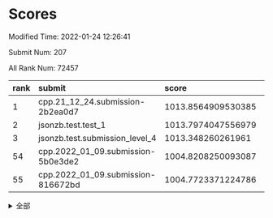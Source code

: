 # Scores

Modified Time: 2022-01-24 12:26:41

Submit Num: 207

All Rank Num: 72457

| rank |               submit               |       score        |       sigma        | pk_num |
| :--- | :--------------------------------- | :----------------- | :----------------- | :----- |
| 1    | cpp.21_12_24.submission-2b2ea0d7   | 1013.8564909530385 | 0.8057399495402062 | 1396   |
| 2    | jsonzb.test.test_1                 | 1013.7974047556979 | 0.8443335199856215 | 1400   |
| 3    | jsonzb.test.submission_level_4     | 1013.348260261961  | 0.8049412078483419 | 1398   |
| 54   | cpp.2022_01_09.submission-5b0e3de2 | 1004.8208250093087 | 0.7316593261762263 | 1401   |
| 55   | cpp.2022_01_09.submission-816672bd | 1004.7723371224786 | 0.7061283656622876 | 1400   |


<details>
<summary>全部</summary>

| rank |                 submit                 |       score        |       sigma        | pk_num |
| :--- | :------------------------------------- | :----------------- | :----------------- | :----- |
| 1    | cpp.21_12_24.submission-2b2ea0d7       | 1013.8564909530385 | 0.8057399495402062 | 1396   |
| 2    | jsonzb.test.test_1                     | 1013.7974047556979 | 0.8443335199856215 | 1400   |
| 3    | jsonzb.test.submission_level_4         | 1013.348260261961  | 0.8049412078483419 | 1398   |
| 4    | gobigger.level_3.submission_level_3_26 | 1011.8721599326561 | 0.7901856996800658 | 1402   |
| 5    | gobigger.level_3.submission_level_3_0  | 1011.6907976497931 | 0.7685023074111054 | 1407   |
| 6    | gobigger.level_3.submission_level_3_27 | 1011.1301654598469 | 0.7815568522602967 | 1399   |
| 7    | gobigger.level_3.submission_level_3_1  | 1011.099613388854  | 0.7820893221887936 | 1395   |
| 8    | gobigger.level_3.submission_level_3_8  | 1011.0739126577676 | 0.7652298352287253 | 1401   |
| 9    | gobigger.level_3.submission_level_3_39 | 1010.9107538033388 | 0.7800106982970605 | 1398   |
| 10   | gobigger.level_3.submission_level_3_21 | 1010.8991998844833 | 0.7731961647548597 | 1400   |
| 11   | gobigger.level_3.submission_level_3_6  | 1010.8708257282202 | 0.7661319703649198 | 1404   |
| 12   | gobigger.level_3.submission_level_3_38 | 1010.8394409100632 | 0.7876351524083729 | 1397   |
| 13   | gobigger.level_3.submission_level_3_41 | 1010.7616467766138 | 0.7437745320828117 | 1402   |
| 14   | gobigger.level_3.submission_level_3_30 | 1010.5932852151007 | 0.781425713610514  | 1396   |
| 15   | gobigger.level_3.submission_level_3_7  | 1010.548997472288  | 0.7832810140004353 | 1398   |
| 16   | gobigger.level_3.submission_level_3_5  | 1010.5396541478929 | 0.773876491518502  | 1399   |
| 17   | gobigger.level_3.submission_level_3_15 | 1010.3249260723679 | 0.7573876299621172 | 1394   |
| 18   | gobigger.level_3.submission_level_3_31 | 1010.3056160250239 | 0.7611115681952385 | 1403   |
| 19   | gobigger.level_3.submission_level_3_13 | 1010.2534140076531 | 0.7631122190488404 | 1406   |
| 20   | gobigger.level_3.submission_level_3_20 | 1010.25179679594   | 0.7744177031109242 | 1394   |
| 21   | gobigger.level_3.submission_level_3_16 | 1010.2374376828272 | 0.775032457738832  | 1398   |
| 22   | gobigger.level_3.submission_level_3_40 | 1010.1879079665545 | 0.7591413834365097 | 1402   |
| 23   | gobigger.level_3.submission_level_3_11 | 1010.1648577145775 | 0.7674543122204395 | 1396   |
| 24   | gobigger.level_3.submission_level_3_46 | 1010.1384376789377 | 0.7581161443796193 | 1397   |
| 25   | gobigger.level_3.submission_level_3_45 | 1010.0741754273439 | 0.7766652618743504 | 1398   |
| 26   | gobigger.level_3.submission_level_3_47 | 1010.0212999061389 | 0.7574234338580434 | 1404   |
| 27   | gobigger.level_3.submission_level_3_49 | 1009.9678066884671 | 0.7664894936092941 | 1395   |
| 28   | gobigger.level_3.submission_level_3_28 | 1009.9128699016028 | 0.7555263408859573 | 1403   |
| 29   | gobigger.level_3.submission_level_3_10 | 1009.8916004884694 | 0.7624757404745807 | 1397   |
| 30   | gobigger.level_3.submission_level_3_3  | 1009.882130755072  | 0.7606490082977686 | 1403   |
| 31   | gobigger.level_3.submission_level_3_33 | 1009.8620536868146 | 0.7494984317601242 | 1404   |
| 32   | gobigger.level_3.submission_level_3_17 | 1009.8244142569117 | 0.7603861790580976 | 1403   |
| 33   | gobigger.level_3.submission_level_3_2  | 1009.7596085554765 | 0.7581238254955641 | 1398   |
| 34   | gobigger.level_3.submission_level_3_48 | 1009.4259632348845 | 0.7587871199373689 | 1403   |
| 35   | gobigger.level_3.submission_level_3_12 | 1009.4227622445143 | 0.7637389821415284 | 1398   |
| 36   | gobigger.level_3.submission_level_3_4  | 1009.4068453277204 | 0.7718440065892753 | 1401   |
| 37   | gobigger.level_3.submission_level_3_32 | 1009.3582581126584 | 0.7520398852583153 | 1403   |
| 38   | gobigger.level_3.submission_level_3_37 | 1009.3045843088584 | 0.7686198658851303 | 1402   |
| 39   | gobigger.level_3.submission_level_3_34 | 1009.1995333425386 | 0.7423319168125495 | 1395   |
| 40   | gobigger.level_3.submission_level_3_36 | 1008.9889671245563 | 0.747414678891713  | 1397   |
| 41   | gobigger.level_3.submission_level_3_14 | 1008.9765769564909 | 0.74014486865474   | 1396   |
| 42   | gobigger.level_3.submission_level_3_43 | 1008.9707304747459 | 0.735267033629382  | 1401   |
| 43   | gobigger.level_3.submission_level_3_19 | 1008.8240283581681 | 0.7518222528332805 | 1403   |
| 44   | gobigger.level_3.submission_level_3_42 | 1008.6895604636688 | 0.7506060417862964 | 1404   |
| 45   | gobigger.level_3.submission_level_3_9  | 1008.5463112616605 | 0.7460596134829746 | 1401   |
| 46   | gobigger.level_3.submission_level_3_29 | 1008.5217502864892 | 0.7467043527398396 | 1398   |
| 47   | gobigger.level_3.submission_level_3_23 | 1008.5061977092877 | 0.747316303260012  | 1403   |
| 48   | gobigger.level_3.submission_level_3_24 | 1008.4755936416251 | 0.7303392027876265 | 1399   |
| 49   | gobigger.level_3.submission_level_3_35 | 1008.3428937464569 | 0.7636515148981654 | 1397   |
| 50   | gobigger.level_3.submission_level_3_22 | 1008.27616457836   | 0.7644080407847031 | 1400   |
| 51   | gobigger.level_3.submission_level_3_18 | 1008.2747503730083 | 0.7422090197010188 | 1409   |
| 52   | gobigger.level_3.submission_level_3_44 | 1008.2334411328209 | 0.7349195589707269 | 1396   |
| 53   | gobigger.level_3.submission_level_3_25 | 1008.2076393544835 | 0.7395995714903134 | 1401   |
| 54   | cpp.2022_01_09.submission-5b0e3de2     | 1004.8208250093087 | 0.7316593261762263 | 1401   |
| 55   | cpp.2022_01_09.submission-816672bd     | 1004.7723371224786 | 0.7061283656622876 | 1400   |
| 56   | gobigger.level_1.submission_level_1_7  | 1004.6136363301086 | 0.7203471988532114 | 1403   |
| 57   | gobigger.level_1.submission_level_1_11 | 1004.4813938488713 | 0.7101497158603363 | 1395   |
| 58   | gobigger.level_1.submission_level_1_35 | 1004.4702865183185 | 0.722769041673676  | 1399   |
| 59   | gobigger.level_1.submission_level_1_1  | 1004.4229264567616 | 0.7266942731243181 | 1403   |
| 60   | gobigger.level_1.submission_level_1_36 | 1004.3645729450532 | 0.7096510143932283 | 1403   |
| 61   | gobigger.level_1.submission_level_1_34 | 1004.2883386701013 | 0.7157416420550136 | 1401   |
| 62   | gobigger.level_1.submission_level_1_6  | 1004.2800258248943 | 0.7165598771137097 | 1394   |
| 63   | gobigger.level_1.submission_level_1_9  | 1004.0140703956089 | 0.7065390272609852 | 1402   |
| 64   | gobigger.level_1.submission_level_1_26 | 1003.8857720451821 | 0.7165011596546129 | 1397   |
| 65   | gobigger.level_1.submission_level_1_23 | 1003.8806434049794 | 0.7111846453828047 | 1401   |
| 66   | gobigger.level_1.submission_level_1_32 | 1003.8332304125807 | 0.7201447834864096 | 1398   |
| 67   | gobigger.level_1.submission_level_1_8  | 1003.7123659437705 | 0.7116194145071343 | 1400   |
| 68   | gobigger.level_1.submission_level_1_28 | 1003.5821754375273 | 0.7250242098625739 | 1402   |
| 69   | gobigger.level_1.submission_level_1_27 | 1003.5811346036403 | 0.7247711792615319 | 1396   |
| 70   | gobigger.level_1.submission_level_1_0  | 1003.5684787077993 | 0.7129515125729868 | 1403   |
| 71   | gobigger.level_1.submission_level_1_31 | 1003.4491508349716 | 0.7004103095463261 | 1398   |
| 72   | gobigger.level_1.submission_level_1_48 | 1003.4210571591847 | 0.7143160371409554 | 1397   |
| 73   | gobigger.level_1.submission_level_1_4  | 1003.4117451371477 | 0.7119281915921397 | 1403   |
| 74   | gobigger.level_1.submission_level_1_46 | 1003.4051584855877 | 0.7159491167139155 | 1399   |
| 75   | gobigger.level_1.submission_level_1_21 | 1003.3969604737496 | 0.7118223556196056 | 1398   |
| 76   | gobigger.level_1.submission_level_1_10 | 1003.3686740689034 | 0.7223300416329016 | 1400   |
| 77   | gobigger.level_1.submission_level_1_42 | 1003.3617054360255 | 0.7293657846649318 | 1403   |
| 78   | gobigger.level_1.submission_level_1_41 | 1003.3576955015392 | 0.7099923400279085 | 1401   |
| 79   | gobigger.level_1.submission_level_1_45 | 1003.2327610796711 | 0.7156080140455322 | 1401   |
| 80   | gobigger.level_1.submission_level_1_37 | 1003.1902239641682 | 0.7299168775327249 | 1403   |
| 81   | gobigger.level_1.submission_level_1_3  | 1003.1603042026932 | 0.7191213705826361 | 1403   |
| 82   | gobigger.level_1.submission_level_1_38 | 1003.1372305302207 | 0.7127211391896112 | 1402   |
| 83   | gobigger.level_1.submission_level_1_16 | 1003.1325997379694 | 0.7249813873081253 | 1400   |
| 84   | gobigger.level_1.submission_level_1_49 | 1003.0731326080518 | 0.7111061178605836 | 1403   |
| 85   | gobigger.level_1.submission_level_1_22 | 1003.0706356005765 | 0.7006568546196961 | 1401   |
| 86   | gobigger.level_1.submission_level_1_39 | 1002.8803278510184 | 0.7114093081604559 | 1400   |
| 87   | gobigger.level_1.submission_level_1_2  | 1002.8302128095992 | 0.7109641718303944 | 1402   |
| 88   | gobigger.level_1.submission_level_1_30 | 1002.820487790811  | 0.7264701935116081 | 1401   |
| 89   | gobigger.level_1.submission_level_1_5  | 1002.8181493842816 | 0.7180160981068945 | 1401   |
| 90   | gobigger.level_1.submission_level_1_33 | 1002.8049816654352 | 0.7112327725399707 | 1403   |
| 91   | gobigger.level_1.submission_level_1_17 | 1002.7977101839839 | 0.7222500834528275 | 1396   |
| 92   | gobigger.level_1.submission_level_1_24 | 1002.7711320635601 | 0.7172100668782707 | 1398   |
| 93   | gobigger.level_1.submission_level_1_12 | 1002.7424046135054 | 0.7128889603218813 | 1397   |
| 94   | gobigger.level_1.submission_level_1_13 | 1002.6612209027106 | 0.7054167491315629 | 1402   |
| 95   | gobigger.level_1.submission_level_1_20 | 1002.5825322173391 | 0.7008769715397726 | 1400   |
| 96   | gobigger.level_1.submission_level_1_25 | 1002.5658430917714 | 0.7144214661013917 | 1402   |
| 97   | gobigger.level_1.submission_level_1_18 | 1002.562991848448  | 0.7179217264360721 | 1402   |
| 98   | gobigger.level_1.submission_level_1_15 | 1002.4708645427604 | 0.7087526023620206 | 1403   |
| 99   | gobigger.level_1.submission_level_1_40 | 1002.3171787162042 | 0.7078567590483165 | 1394   |
| 100  | gobigger.level_1.submission_level_1_44 | 1002.302928247247  | 0.7090808114998112 | 1400   |
| 101  | gobigger.level_1.submission_level_1_43 | 1002.2197271593301 | 0.7158833103660505 | 1404   |
| 102  | gobigger.level_1.submission_level_1_14 | 1002.1298383639612 | 0.7246863796971731 | 1406   |
| 103  | gobigger.level_1.submission_level_1_19 | 1002.0923130706174 | 0.7141761586312098 | 1396   |
| 104  | gobigger.level_1.submission_level_1_47 | 1001.9410738814872 | 0.7102149726381943 | 1402   |
| 105  | gobigger.level_1.submission_level_1_29 | 1001.9374728281787 | 0.7061317121916926 | 1399   |
| 106  | gobigger.random.submission_random_41   | 997.7664529691498  | 0.7073425851359566 | 1400   |
| 107  | gobigger.random.submission_random_18   | 997.515527711601   | 0.7077689271536866 | 1400   |
| 108  | gobigger.random.submission_random_26   | 997.0707195676846  | 0.7034005638691649 | 1403   |
| 109  | gobigger.random.submission_random_16   | 997.0349288330086  | 0.706984105689664  | 1396   |
| 110  | gobigger.random.submission_random_14   | 996.827153917817   | 0.7076233863925664 | 1398   |
| 111  | gobigger.random.submission_random_44   | 996.7558315561544  | 0.7166746174072718 | 1401   |
| 112  | gobigger.random.submission_random_17   | 996.6524250082906  | 0.711075118474389  | 1401   |
| 113  | gobigger.random.submission_random_12   | 996.6025710953295  | 0.6897273137043709 | 1398   |
| 114  | gobigger.random.submission_random_20   | 996.5821450586566  | 0.717807437444833  | 1400   |
| 115  | gobigger.random.submission_random_21   | 996.5736410097998  | 0.7050332475163429 | 1404   |
| 116  | gobigger.random.submission_random_42   | 996.5388707065547  | 0.7100493283709409 | 1400   |
| 117  | gobigger.random.submission_random_28   | 996.376708405715   | 0.7183991560002289 | 1401   |
| 118  | gobigger.random.submission_random_45   | 996.3274574991066  | 0.7138816334089563 | 1398   |
| 119  | gobigger.random.submission_random_15   | 996.2777400739305  | 0.6962435211470123 | 1407   |
| 120  | gobigger.random.submission_random_13   | 996.2610165450914  | 0.7055190085473247 | 1398   |
| 121  | gobigger.random.submission_random_6    | 996.2573719428525  | 0.7184386401343701 | 1402   |
| 122  | gobigger.random.submission_random_8    | 996.2518733973988  | 0.6997954988274959 | 1397   |
| 123  | gobigger.random.submission_random_9    | 996.238563885429   | 0.7210263476447455 | 1399   |
| 124  | gobigger.random.submission_random_36   | 996.2375558672531  | 0.7190069824384997 | 1398   |
| 125  | gobigger.random.submission_random_33   | 996.2245887103395  | 0.7160948226293518 | 1396   |
| 126  | gobigger.random.submission_random_31   | 996.2214250353397  | 0.6985511711312552 | 1396   |
| 127  | gobigger.random.submission_random_24   | 996.129676872017   | 0.7134454528467293 | 1398   |
| 128  | gobigger.random.submission_random_23   | 996.1188416091818  | 0.7145687001329778 | 1404   |
| 129  | gobigger.random.submission_random_1    | 996.0432872083038  | 0.7152200982418844 | 1402   |
| 130  | gobigger.random.submission_random_10   | 995.8568450212052  | 0.7155750548277315 | 1402   |
| 131  | gobigger.random.submission_random_47   | 995.8218096130746  | 0.7021775045889275 | 1397   |
| 132  | gobigger.random.submission_random_11   | 995.818880272188   | 0.7095301165722355 | 1402   |
| 133  | gobigger.random.submission_random_48   | 995.7763818880701  | 0.7210016990647551 | 1401   |
| 134  | gobigger.random.submission_random_4    | 995.7620687754423  | 0.7109280218697923 | 1401   |
| 135  | gobigger.random.submission_random_40   | 995.6964436039871  | 0.723311357621319  | 1402   |
| 136  | gobigger.random.submission_random_38   | 995.6253017341706  | 0.7046101378910383 | 1403   |
| 137  | gobigger.random.submission_random_22   | 995.5996649658546  | 0.7050441979407179 | 1393   |
| 138  | gobigger.random.submission_random_32   | 995.4969440518391  | 0.7285365986637276 | 1396   |
| 139  | gobigger.random.submission_random_34   | 995.4091717426659  | 0.7037012590959795 | 1398   |
| 140  | gobigger.random.submission_random_27   | 995.4013223600405  | 0.7130418614925886 | 1400   |
| 141  | gobigger.random.submission_random_7    | 995.3726741133916  | 0.7144970623188411 | 1402   |
| 142  | gobigger.random.submission_random_39   | 995.2071404972322  | 0.7021075964311305 | 1402   |
| 143  | gobigger.random.submission_random_0    | 995.1845902098256  | 0.7175463864334178 | 1400   |
| 144  | gobigger.random.submission_random_30   | 995.1461940309317  | 0.7135262283382219 | 1397   |
| 145  | gobigger.random.submission_random_3    | 995.1211640605412  | 0.7148288293236312 | 1400   |
| 146  | gobigger.random.submission_random_43   | 994.9572833035495  | 0.7075637106222047 | 1400   |
| 147  | gobigger.random.submission_random_46   | 994.9034333480091  | 0.7234395475043099 | 1400   |
| 148  | gobigger.random.submission_random_2    | 994.9027800768387  | 0.7058428283128682 | 1399   |
| 149  | gobigger.random.submission_random_49   | 994.8927785226304  | 0.7154042220895603 | 1403   |
| 150  | gobigger.random.submission_random_29   | 994.8690298051521  | 0.702329841244374  | 1402   |
| 151  | gobigger.random.submission_random_5    | 994.8429714989292  | 0.7043120555186526 | 1398   |
| 152  | gobigger.random.submission_random_25   | 994.817184912937   | 0.7303268924094215 | 1406   |
| 153  | gobigger.random.submission_random_19   | 994.7655876203593  | 0.7169833509061544 | 1401   |
| 154  | gobigger.random.submission_random_37   | 994.6131682848668  | 0.7248556884227877 | 1396   |
| 155  | gobigger.level_2.submission_level_2_19 | 994.0413027243155  | 0.7374066994575617 | 1404   |
| 156  | gobigger.level_2.submission_level_2_45 | 993.9115851515824  | 0.747615951155569  | 1400   |
| 157  | gobigger.random.submission_random_35   | 993.7125930119448  | 0.7161368760441958 | 1402   |
| 158  | gobigger.level_2.submission_level_2_13 | 993.6803644920388  | 0.7195111856982592 | 1401   |
| 159  | gobigger.level_2.submission_level_2_48 | 993.5102669878108  | 0.7198116252261938 | 1401   |
| 160  | gobigger.level_2.submission_level_2_8  | 993.2342341138088  | 0.7533424599196344 | 1398   |
| 161  | gobigger.level_2.submission_level_2_14 | 993.166283343047   | 0.7400688801593283 | 1398   |
| 162  | gobigger.level_2.submission_level_2_23 | 993.1569869953368  | 0.7276674339088938 | 1400   |
| 163  | gobigger.level_2.submission_level_2_9  | 993.0344357072148  | 0.7424337469367146 | 1394   |
| 164  | gobigger.level_2.submission_level_2_4  | 993.02576514768    | 0.7351537785405021 | 1407   |
| 165  | gobigger.level_2.submission_level_2_38 | 992.9404649205819  | 0.7357688855933644 | 1397   |
| 166  | gobigger.level_2.submission_level_2_17 | 992.9246609087817  | 0.7317469413311111 | 1402   |
| 167  | gobigger.level_2.submission_level_2_44 | 992.7979690036774  | 0.730333256748002  | 1396   |
| 168  | gobigger.level_2.submission_level_2_25 | 992.7703393873522  | 0.7277810218455344 | 1397   |
| 169  | gobigger.level_2.submission_level_2_12 | 992.6403342742457  | 0.7381969819162335 | 1401   |
| 170  | gobigger.level_2.submission_level_2_24 | 992.6402137313145  | 0.7440503258457335 | 1401   |
| 171  | gobigger.level_2.submission_level_2_3  | 992.5283569853017  | 0.7341399537987647 | 1398   |
| 172  | gobigger.level_2.submission_level_2_5  | 992.5123637356904  | 0.7568862895502974 | 1397   |
| 173  | gobigger.level_2.submission_level_2_34 | 992.5017852826815  | 0.7406619877745017 | 1401   |
| 174  | gobigger.level_2.submission_level_2_15 | 992.4890842368897  | 0.7500960843805508 | 1398   |
| 175  | gobigger.level_2.submission_level_2_6  | 992.483371531368   | 0.7524301435130515 | 1403   |
| 176  | gobigger.level_2.submission_level_2_28 | 992.4588370622295  | 0.7424595497976962 | 1398   |
| 177  | gobigger.level_2.submission_level_2_35 | 992.3928130665226  | 0.7436650238874025 | 1398   |
| 178  | gobigger.level_2.submission_level_2_1  | 992.3109730657092  | 0.7641453757935488 | 1401   |
| 179  | gobigger.level_2.submission_level_2_36 | 992.3071269563178  | 0.7608178355582543 | 1400   |
| 180  | gobigger.level_2.submission_level_2_47 | 992.209903224762   | 0.7370633091482186 | 1398   |
| 181  | gobigger.level_2.submission_level_2_40 | 992.089621716392   | 0.7556646215133248 | 1406   |
| 182  | gobigger.level_2.submission_level_2_10 | 991.9612513452932  | 0.7498684400744239 | 1406   |
| 183  | gobigger.level_2.submission_level_2_32 | 991.9350055184111  | 0.748700095412343  | 1403   |
| 184  | gobigger.level_2.submission_level_2_39 | 991.9283684846222  | 0.7447356121213502 | 1399   |
| 185  | gobigger.level_2.submission_level_2_30 | 991.8924607320292  | 0.7418690603854606 | 1401   |
| 186  | gobigger.level_2.submission_level_2_22 | 991.8792740909038  | 0.7187559248662816 | 1400   |
| 187  | gobigger.level_2.submission_level_2_18 | 991.8738837270002  | 0.7470701301019551 | 1398   |
| 188  | gobigger.level_2.submission_level_2_21 | 991.8411988273908  | 0.7505787639346004 | 1401   |
| 189  | gobigger.level_2.submission_level_2_7  | 991.7612127480371  | 0.7499642605051847 | 1400   |
| 190  | gobigger.level_2.submission_level_2_49 | 991.7494817453771  | 0.7363588320682379 | 1401   |
| 191  | gobigger.level_2.submission_level_2_41 | 991.6643895582039  | 0.7330053464513424 | 1404   |
| 192  | gobigger.level_2.submission_level_2_42 | 991.5881338706463  | 0.7469952730855685 | 1404   |
| 193  | gobigger.level_2.submission_level_2_2  | 991.5818290604224  | 0.7478228670275127 | 1400   |
| 194  | gobigger.level_2.submission_level_2_31 | 991.551361738407   | 0.7371580856182213 | 1401   |
| 195  | gobigger.level_2.submission_level_2_46 | 991.3532791203073  | 0.7567147244349711 | 1403   |
| 196  | gobigger.level_2.submission_level_2_20 | 991.3404228978771  | 0.7498780886216984 | 1402   |
| 197  | gobigger.level_2.submission_level_2_16 | 991.2359654720779  | 0.7518263939556626 | 1398   |
| 198  | gobigger.level_2.submission_level_2_29 | 991.1579648721128  | 0.755324120641412  | 1399   |
| 199  | gobigger.level_2.submission_level_2_33 | 990.9670032406823  | 0.7413856005749688 | 1403   |
| 200  | gobigger.level_2.submission_level_2_0  | 990.9510963393697  | 0.7459169365940302 | 1397   |
| 201  | gobigger.level_2.submission_level_2_26 | 990.929378270142   | 0.7616800232500414 | 1406   |
| 202  | gobigger.level_2.submission_level_2_43 | 990.8122099112134  | 0.7709875702074988 | 1401   |
| 203  | gobigger.level_2.submission_level_2_11 | 990.6157286450214  | 0.7554821354516711 | 1402   |
| 204  | gobigger.level_2.submission_level_2_37 | 990.4634048458985  | 0.756956209534598  | 1402   |
| 205  | gobigger.level_2.submission_level_2_27 | 989.9667022788893  | 0.7439380483399406 | 1396   |
| 206  | gobigger.none.submission_none_1        | 977.1607601622641  | 1.3114840441220934 | 1400   |
| 207  | gobigger.none.submission_none_0        | 976.9642603373536  | 1.4947895619414486 | 1397   |

</details>